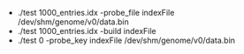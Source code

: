 * ./test 1000_entries.idx -probe_file indexFile /dev/shm/genome/v0/data.bin
*  ./test 1000_entries.idx -build indexFile
* ./test 0 -probe_key indexFile /dev/shm/genome/v0/data.bin
